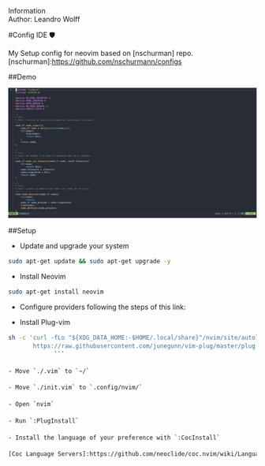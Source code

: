 <detils>
<summary>
Information
</summary>
Author: Leandro Wolff
</details>

#Config IDE :shield:

My Setup config for neovim based on [nschurman] repo. 
[nschurman]:https://github.com/nschurmann/configs

##Demo

![demo](./demo.png)

##Setup

- Update and upgrade your system

```sh
sudo apt-get update && sudo apt-get upgrade -y
```

- Install Neovim

```sh
sudo apt-get install neovim
```

- Configure providers following the steps of this link:

[Provider]:https://neovim.io/doc/user/provider.html

- Install Plug-vim

```sh
sh -c 'curl -fLo "${XDG_DATA_HOME:-$HOME/.local/share}"/nvim/site/autoload/plug.vim --create-dirs \
       https://raw.githubusercontent.com/junegunn/vim-plug/master/plug.vim'
			 ```

- Move `./.vim` to `~/`

- Move `./init.vim` to `.config/nvim/`

- Open `nvim`

- Run `:PlugInstall` 

- Install the language of your preference with `:CocInstall`

[Coc Language Servers]:https://github.com/neoclide/coc.nvim/wiki/Language-servers




